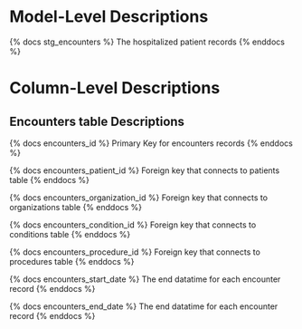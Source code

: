 # Model-Level Descriptions

{% docs stg_encounters %}
The hospitalized patient records
{% enddocs %}

# Column-Level Descriptions

## Encounters table Descriptions

{% docs encounters_id %}
Primary Key for encounters records
{% enddocs %}

{% docs encounters_patient_id %}
Foreign key that connects to patients table
{% enddocs %}

{% docs encounters_organization_id %}
Foreign key that connects to organizations table
{% enddocs %}

{% docs encounters_condition_id %}
Foreign key that connects to conditions table
{% enddocs %}

{% docs encounters_procedure_id %}
Foreign key that connects to procedures table
{% enddocs %}

{% docs encounters_start_date %}
The end datatime for each encounter record
{% enddocs %}

{% docs encounters_end_date %}
The end datatime for each encounter record
{% enddocs %}
